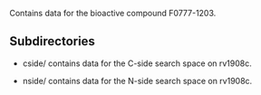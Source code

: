 Contains data for the bioactive compound F0777-1203.

## Subdirectories

- cside/ contains data for the C-side search space on rv1908c.

- nside/ contains data for the N-side search space on rv1908c.

